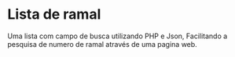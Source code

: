 # Lista de ramal

Uma lista com campo de busca utilizando PHP e Json, Facilitando a pesquisa de numero de ramal através de uma pagina web.

